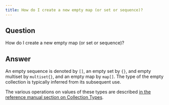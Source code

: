 ```yaml
---
title: How do I create a new empty map (or set or sequence)?
---
```


## Question

How do I create a new empty map (or set or sequence)?

## Answer

An empty sequence is denoted by `[]`, an empty set by `{}`, and empty multiset by `multiset{}`,  and an empty map by
`map[]`. The type of the empty collection is typically inferred from its subsequent use.

The various operations on values of these types are described [in the reference manual section on Collection Types](https://dafny.org/dafny/DafnyRef/DafnyRef#sec-collection-types).
